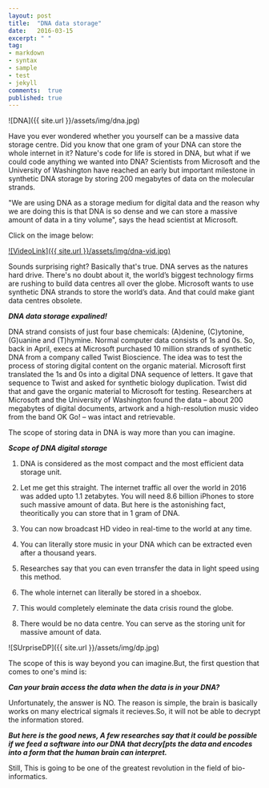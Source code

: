 ```yaml
---
layout: post
title:  "DNA data storage"
date:   2016-03-15
excerpt: " "
tag:
- markdown 
- syntax
- sample
- test
- jekyll
comments:  true
published: true
---
```


![DNA]({{ site.url }}/assets/img/dna.jpg)

Have you ever wondered whether you yourself can be a massive data storage centre. Did you know that one gram of your DNA can store the whole internet in it? Nature's code for life is stored in DNA, but what if we could code anything we wanted into DNA? Scientists from Microsoft and the University of Washington have reached an early but important milestone in synthetic DNA storage by storing 200 megabytes of data on the molecular strands.

"We are using DNA as a storage medium for digital data and the reason why we are doing this is that DNA is so dense and we can store a massive amount of data in a tiny volume", says the head scientist at Microsoft.

Click on the image below:

[![VideoLink]({{ site.url }}/assets/img/dna-vid.jpg)](https://www.youtube.com/watch?v=qloX87Apz2o)

Sounds surprising right? Basically that's true. DNA serves as the natures hard drive. There's no doubt about it, the world’s biggest technology firms are rushing to build data centres all over the globe. Microsoft wants to use synthetic DNA strands to store the world’s data. And that could make giant data centres obsolete.

_**DNA data storage expalined!**_

DNA strand consists of just four base chemicals: (A)denine, (C)ytonine, (G)uanine and (T)hymine. Normal computer data consists of 1s and 0s. So, back in April, execs at Microsoft purchased 10 million strands of synthetic DNA from a company called Twist Bioscience. The idea was to test the process of storing digital content on the organic material. Microsoft first translated the 1s and 0s into a digital DNA sequence of letters. It gave that sequence to Twist and asked for synthetic biology duplication. Twist did that and gave the organic material to Microsoft for testing. Researchers at Microsoft and the University of Washington found the data – about 200 megabytes of digital documents, artwork and a high-resolution music video from the band OK Go! – was intact and retrievable.

The scope of storing data in DNA is way more than you can imagine.

_**Scope of DNA digital storage**_

1. DNA is considered as the most compact and the most efficient data storage unit.

2. Let me get this straight. The internet traffic all over the world in 2016 was added upto 1.1 zetabytes. You will need 8.6 billion iPhones to store such massive amount of data. But here is the astonishing fact, theoritically you can store that in 1 gram of DNA.

3. You can now broadcast HD video in real-time to the world at any time.

4. You can literally store music in your DNA which can be extracted even after a thousand years.

5. Researches say that you can even trransfer the data in light speed using this method.

6. The whole internet can literally be stored in a shoebox.

7. This would completely eleminate the data crisis round the globe.

8. There would be no data centre. You can serve as the storing unit for massive amount of data.

![SUrpriseDP]({{ site.url }}/assets/img/dp.jpg)

The scope of this is way beyond you can imagine.But, the first question that comes to one's mind is:

_**Can your brain access the data when the data is in your DNA?**_

Unfortunately, the answer is NO. The reason is simple, the brain is basically works on many electrical sigmals it recieves.So, it will not be able to decrypt the information stored.

_**But here is the good news, A few researches say that it could be possible if we feed a software into our DNA that decry[pts the data and encodes into a form that the human brain can interpret.**_

Still, This is going to be one of the greatest revolution in the field of bio-informatics.






